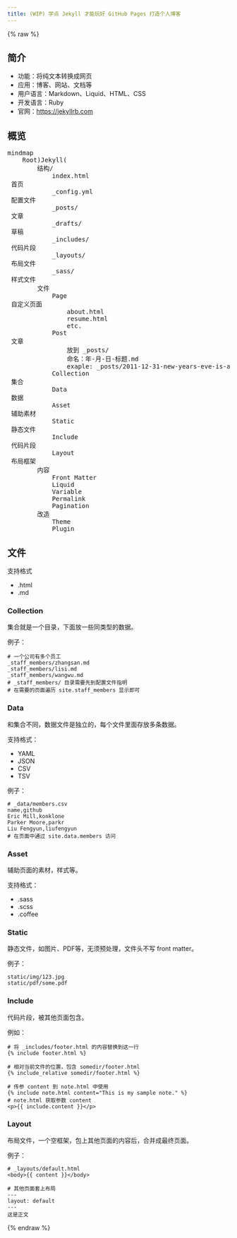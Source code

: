```yaml
---
title: (WIP) 学点 Jekyll 才能玩好 GitHub Pages 打造个人博客
---
```

<script type="module">
  import mermaid from 'https://cdn.jsdelivr.net/npm/mermaid@10/dist/mermaid.esm.min.mjs';
</script>
{% raw %}

## 简介
- 功能：将纯文本转换成网页
- 应用：博客、网站、文档等
- 用户语言：Markdown、Liquid、HTML、CSS
- 开发语言：Ruby
- 官网：https://jekyllrb.com

## 概览
<pre class="mermaid">
mindmap
	Root)Jekyll(
		结构/
			index.html <br> 首页
			_config.yml <br> 配置文件
			_posts/ <br> 文章
			_drafts/ <br> 草稿
			_includes/ <br> 代码片段
			_layouts/ <br> 布局文件
			_sass/ <br> 样式文件
		文件
			Page <br> 自定义页面
				about.html
				resume.html
				etc.
			Post <br> 文章
				放到 _posts/
				命名：年-月-日-标题.md
				exaple: _posts/2011-12-31-new-years-eve-is-awesome.md
			Collection <br> 集合
			Data <br> 数据
			Asset <br> 辅助素材
			Static <br> 静态文件
			Include <br> 代码片段
			Layout <br> 布局框架
		内容
			Front Matter
			Liquid
			Variable
			Permalink
			Pagination
		改造
			Theme
			Plugin
</pre>

## 文件
支持格式
- .html
- .md


### Collection
集合就是一个目录，下面放一些同类型的数据。

例子：
```
# 一个公司有多个员工
_staff_members/zhangsan.md
_staff_members/lisi.md
_staff_members/wangwu.md
# _staff_members/ 目录需要先到配置文件指明
# 在需要的页面遍历 site.staff_members 显示即可
```

### Data
和集合不同，数据文件是独立的，每个文件里面存放多条数据。

支持格式：
- YAML
- JSON
- CSV
- TSV

例子：
```
# _data/members.csv
name,github
Eric Mill,konklone
Parker Moore,parkr
Liu Fengyun,liufengyun
# 在页面中通过 site.data.members 访问
```

### Asset
辅助页面的素材，样式等。

支持格式：
- .sass
- .scss
- .coffee

### Static
静态文件，如图片、PDF等，无须预处理，文件头不写 front matter。

例子：
```
static/img/123.jpg
static/pdf/some.pdf
```

### Include
代码片段，被其他页面包含。

例如：
```
# 将 _includes/footer.html 的内容替换到这一行
{% include footer.html %}

# 相对当前文件的位置，包含 somedir/footer.html
{% include_relative somedir/footer.html %}

# 传参 content 到 note.html 中使用
{% include note.html content="This is my sample note." %}
# note.html 获取参数 content
<p>{{ include.content }}</p>
```

### Layout
布局文件，一个空框架，包上其他页面的内容后，合并成最终页面。

例子：
```
# _layouts/default.html
<body>{{ content }}</body>

# 其他页面套上布局
---
layout: default
---
这是正文
```
{% endraw %}
